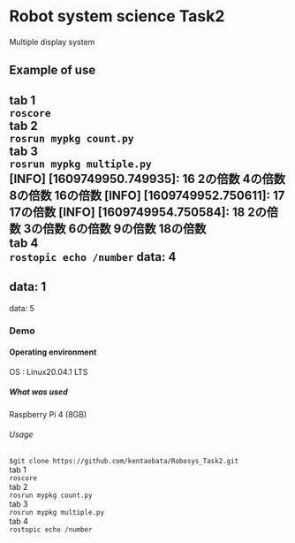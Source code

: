 # Robot system science Task2   
Multiple display system  　

## Example of use   
tab 1  
`roscore`  
tab 2  
`rosrun mypkg count.py`  
tab 3  
`rosrun mypkg multiple.py`  
[INFO] [1609749950.749935]: 16
2の倍数
4の倍数
8の倍数
16の倍数
[INFO] [1609749952.750611]: 17
17の倍数
[INFO] [1609749954.750584]: 18
2の倍数
3の倍数
6の倍数
9の倍数
18の倍数  
tab 4  
`rostopic echo /number` 
data: 4
---
data: 1
---
data: 5

### Demo  

#### Operating environment  
OS : Linux20.04.1 LTS  

##### What was used  
Raspberry Pi 4 (8GB)  

###### Usage
`$git clone https://github.com/kentaobata/Robosys_Task2.git`   
 tab 1  
 `roscore`  
 tab 2  
 `rosrun mypkg count.py`  
 tab 3  
 `rosrun mypkg multiple.py`  
 tab 4  
 `rostopic echo /number`  

 
